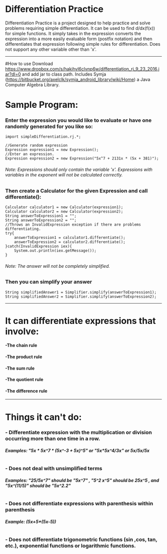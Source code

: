 # Differentiation Practice
Differentiation Practice is a project designed to help practice and solve problems requiring simple differentiation. It can be used to find d/dx(f(x)) for simple functions. It simply takes in the expression converts the expression into a more easily evaluable form (postfix notation) and then differentiates that expression following simple rules for differentiation. Does not support any other variable other than 'x'.

---
#How to use
Download https://www.dropbox.com/s/hakihvl6clvnp6w/differentiation_rj_9_23_2016.jar?dl=0
and add jar to class path. Includes Symja (https://bitbucket.org/axelclk/symja_android_library/wiki/Home) a Java Computer Algebra Library.

# Sample Program:
### Enter the expression you would like to evaluate or have one randomly generated for you like so:
```{Java}
import simpleDifferentiation.rj.*;

//Generate random expression
Expression expression1 = new Expression();
//Enter an expression.
Expression expression2 = new Expression("5x^7 + 2131x * (5x + 381)");
```
###### Note: Expressions should only contain the variable 'x'. Expressions with variables in the exponent will not be calculated correctly.

### Then create a Calculator for the given Expression and call differentiate():
```{Java}
Calculator calculator1 = new Calculator(expression1);
Calculator calculator2 = new Calculator(expression2);
String answerToExpression1 = "";
String answerToExpression2 = "";
//Throws an InvalidExpression exception if there are problems differentiating.
try{
    answerToExpression1 = calculator1.differentiate();
    answerToExpression2 = calculator2.differentiate();
}catch(InvalidExpression iex){
    System.out.println(iex.getMessage());
}
```
###### Note: The answer will not be completely simplified.
### Then you can simplify your answer
```{Java}
String simplifiedAnswer1 = Simplifier.simplify(answerToExpression1);
String simplifiedAnswer2 = Simplifier.simplify(answerToExpression2);
```
---


# It can differentiate expressions that involve:
#### -The chain rule
#### -The product rule
#### -The sum rule
#### -The quotient rule
#### -The difference rule


---

# Things it can't do:

### - Differentiate expression with the multiplication or division occurring more than one time in a row. 
##### Examples: "5x * 5x^7 * (5x^-3 + 5x)^5" or "5x*5x^4/3x" or 5x/5x/5x
# 
### - Does not deal with unsimplified terms
#####  Examples: "25/5x^7" should be "5x^7" , "5^2 x^5" should be 25x^5 , and "5x^(11/5)" should be "5x^2.2"
# 
### - Does not differentiate expressions with parenthesis within parenthesis
##### Example: (5x+5*(5x-5))
# 
### - Does not differentiate trigonometric functions (sin ,cos, tan, etc.), exponential functions or logarithmic functions.



